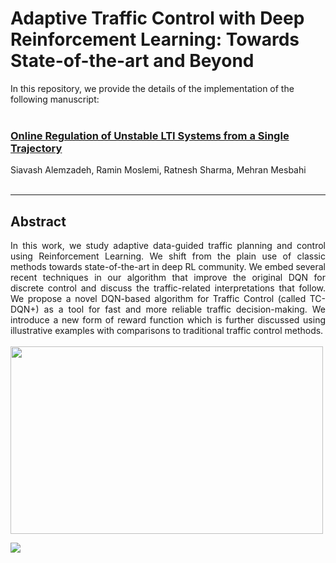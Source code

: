 # Adaptive Traffic Control with Deep Reinforcement Learning: Towards State-of-the-art and Beyond


In this repository, we provide the details of the implementation of the following manuscript: <br> <br>


### [Online Regulation of Unstable LTI Systems from a Single Trajectory](https://128.84.21.199/abs/2006.00125)

Siavash Alemzadeh, Ramin Moslemi, Ratnesh Sharma, Mehran Mesbahi <br> <br>


---

## Abstract

<div align="justify"> In this work, we study adaptive data-guided traffic planning and control using Reinforcement Learning. We shift from the plain use of classic methods towards state-of-the-art in deep RL community. We embed several recent techniques in our algorithm that improve the original DQN for discrete control and discuss the traffic-related interpretations that follow. We propose a novel DQN-based algorithm for Traffic Control (called TC-DQN+) as a tool for fast and more reliable traffic decision-making. We introduce a new form of reward function which is further discussed using illustrative examples with comparisons to traditional traffic control methods. </div> <br>

<img src="http://depts.washington.edu/uwrainlab/wordpress/wp-content/uploads/2020/07/RLScheme-1.png" width="500" height="300">

[![](ss.gif)](https://www.youtube.com/watch?v=t1nNkr5XbEA&feature=youtu.be)
